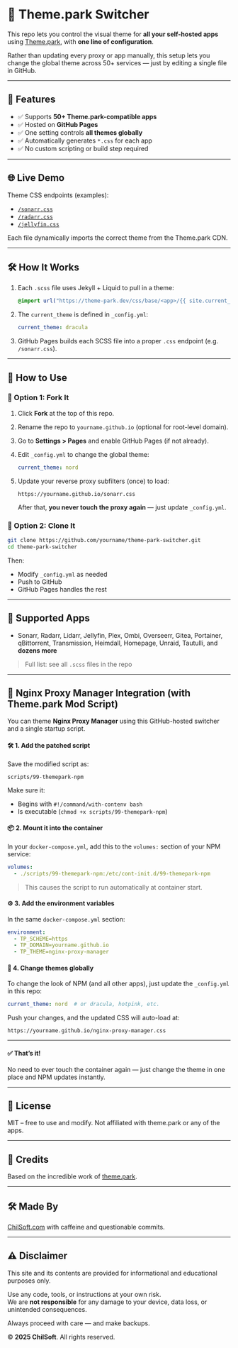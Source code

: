 # 🎨 Theme.park Switcher

This repo lets you control the visual theme for **all your self-hosted apps** using [Theme.park](https://theme-park.dev), with **one line of configuration**.

Rather than updating every proxy or app manually, this setup lets you change the global theme across 50+ services — just by editing a single file in GitHub.

___

## 🚀 Features

- ✅ Supports **50+ Theme.park-compatible apps**
- ✅ Hosted on **GitHub Pages**
- ✅ One setting controls **all themes globally**
- ✅ Automatically generates `*.css` for each app
- ✅ No custom scripting or build step required

___

## 🌐 Live Demo

Theme CSS endpoints (examples):

- [`/sonarr.css`](https://themepark.chilsoft.com/sonarr.css)
- [`/radarr.css`](https://themepark.chilsoft.com/radarr.css)
- [`/jellyfin.css`](https://themepark.chilsoft.com/jellyfin.css)

Each file dynamically imports the correct theme from the Theme.park CDN.

___

## 🛠 How It Works

1. Each `.scss` file uses Jekyll + Liquid to pull in a theme:
   ```scss
   @import url("https://theme-park.dev/css/base/<app>/{{ site.current_theme }}.css");
   ```

2. The `current_theme` is defined in `_config.yml`:
   ```yaml
   current_theme: dracula
   ```

3. GitHub Pages builds each SCSS file into a proper `.css` endpoint (e.g. `/sonarr.css`).

___

## 🔁 How to Use


### 🔨 Option 1: Fork It

1. Click **Fork** at the top of this repo.
2. Rename the repo to `yourname.github.io` (optional for root-level domain).
3. Go to **Settings > Pages** and enable GitHub Pages (if not already).
4. Edit `_config.yml` to change the global theme:
   ```yaml
   current_theme: nord
   ```

5. Update your reverse proxy subfilters (once) to load:
   ```
   https://yourname.github.io/sonarr.css
   ```

   After that, **you never touch the proxy again** — just update `_config.yml`.


### 🔨 Option 2: Clone It

```bash
git clone https://github.com/yourname/theme-park-switcher.git
cd theme-park-switcher
```

Then:

- Modify `_config.yml` as needed
- Push to GitHub
- GitHub Pages handles the rest

___

## 🧰 Supported Apps

- Sonarr, Radarr, Lidarr, Jellyfin, Plex, Ombi, Overseerr, Gitea, Portainer, qBittorrent, Transmission, Heimdall, Homepage, Unraid, Tautulli, and **dozens more**

> Full list: see all `.scss` files in the repo

___

## 🧩 Nginx Proxy Manager Integration (with Theme.park Mod Script)

You can theme **Nginx Proxy Manager** using this GitHub-hosted switcher and a single startup script.


#### 🛠 1. Add the patched script

Save the modified script as:

```
scripts/99-themepark-npm
```

Make sure it:
- Begins with `#!/command/with-contenv bash`
- Is executable (`chmod +x scripts/99-themepark-npm`)


#### 📦 2. Mount it into the container

In your `docker-compose.yml`, add this to the `volumes:` section of your NPM service:

```yaml
volumes:
  - ./scripts/99-themepark-npm:/etc/cont-init.d/99-themepark-npm
```

> This causes the script to run automatically at container start.


#### ⚙️ 3. Add the environment variables

In the same `docker-compose.yml` section:

```yaml
environment:
  - TP_SCHEME=https
  - TP_DOMAIN=yourname.github.io
  - TP_THEME=nginx-proxy-manager
```

#### 🔁 4. Change themes globally

To change the look of NPM (and all other apps), just update the `_config.yml` in this repo:

```yaml
current_theme: nord  # or dracula, hotpink, etc.
```

Push your changes, and the updated CSS will auto-load at:
```
https://yourname.github.io/nginx-proxy-manager.css
```
___

#### ✅ That’s it!

No need to ever touch the container again — just change the theme in one place and NPM updates instantly.

___

## 📜 License

MIT – free to use and modify. Not affiliated with theme.park or any of the apps.

___

## 🙌 Credits

Based on the incredible work of [theme.park](https://theme-park.dev).

___

## 🛠 Made By

[ChilSoft.com](https://chilsoft.com) with caffeine and questionable commits.

___

## ⚠️ Disclaimer

This site and its contents are provided for informational and educational purposes only.

Use any code, tools, or instructions at your own risk.  
We are **not responsible** for any damage to your device, data loss, or unintended consequences.

Always proceed with care — and make backups.

© **2025 ChilSoft**. All rights reserved.
